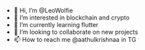 - 👋 Hi, I’m @LeoWolfie
- 👀 I’m interested in blockchain and crypto
- 🌱 I’m currently learning flutter
- 💞️ I’m looking to collaborate on new projects
- 📫 How to reach me @aathulkrishnaa in TG

<!---
LeoWolfie/LeoWolfie is a ✨ special ✨ repository because its `README.md` (this file) appears on your GitHub profile.
You can click the Preview link to take a look at your changes.
--->

